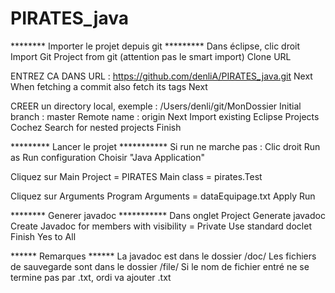 # PIRATES_java

******** Importer le projet depuis git *********
Dans éclipse, clic droit
Import
Git
Project from git (attention pas le smart import)
Clone URL

ENTREZ CA DANS URL : https://github.com/denliA/PIRATES_java.git
Next
When fetching a commit also fetch its tags
Next

CREER un directory local, exemple : /Users/denli/git/MonDossier
Initial branch : master
Remote name : origin
Next
Import existing Eclipse Projects
Cochez Search for nested projects
Finish

********* Lancer le projet ***********
Si run ne marche pas :
Clic droit
Run as
Run configuration
Choisir "Java Application"

Cliquez sur Main
Project = PIRATES
Main class = pirates.Test

Cliquez sur Arguments
Program Arguments = dataEquipage.txt
Apply
Run

******** Generer javadoc ***********
Dans onglet Project
Generate javadoc
Create Javadoc for members with visibility = Private
Use standard doclet
Finish
Yes to All

****** Remarques ******
La javadoc est dans le dossier /doc/
Les fichiers de sauvegarde sont dans le dossier /file/
Si le nom de fichier entré ne se termine pas par .txt, ordi va ajouter .txt


